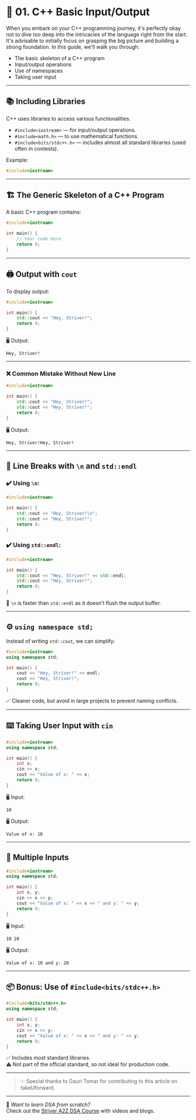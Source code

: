 # 🧾 01. C++ Basic Input/Output

When you embark on your C++ programming journey, it's perfectly okay not to dive too deep into the intricacies of the language right from the start. It's advisable to initially focus on grasping the big picture and building a strong foundation. In this guide, we'll walk you through:

- The basic skeleton of a C++ program  
- Input/output operations  
- Use of namespaces  
- Taking user input

---

## 📚 Including Libraries

C++ uses libraries to access various functionalities.

- `#include<iostream>` — for input/output operations.  
- `#include<math.h>` — to use mathematical functions.  
- `#include<bits/stdc++.h>` — includes almost all standard libraries (used often in contests).

Example:

```cpp
#include<iostream>
```

---

## 🏗️ The Generic Skeleton of a C++ Program

A basic C++ program contains:

```cpp
#include<iostream>

int main() {
    // Your code here
    return 0;
}
```

---

## 🖨️ Output with `cout`

To display output:

```cpp
#include<iostream>

int main() {
    std::cout << "Hey, Striver!";
    return 0;
}
```

🖥️ Output:
```
Hey, Striver!
```

---

### ❌ Common Mistake Without New Line

```cpp
#include<iostream>

int main() {
    std::cout << "Hey, Striver!";
    std::cout << "Hey, Striver!";
    return 0;
}
```

🖥️ Output:
```
Hey, Striver!Hey, Striver!
```

---

## 🔁 Line Breaks with `\n` and `std::endl`

### ✔️ Using `\n`:

```cpp
#include<iostream>

int main() {
    std::cout << "Hey, Striver!\n";
    std::cout << "Hey, Striver!";
    return 0;
}
```

### ✔️ Using `std::endl`:

```cpp
#include<iostream>

int main() {
    std::cout << "Hey, Striver!" << std::endl;
    std::cout << "Hey, Striver!";
    return 0;
}
```

📌 `\n` is faster than `std::endl` as it doesn’t flush the output buffer.

---

## ⚙️ `using namespace std;`

Instead of writing `std::cout`, we can simplify:

```cpp
#include<iostream>
using namespace std;

int main() {
    cout << "Hey, Striver!" << endl;
    cout << "Hey, Striver!";
    return 0;
}
```

✅ Cleaner code, but avoid in large projects to prevent naming conflicts.

---

## ⌨️ Taking User Input with `cin`

```cpp
#include<iostream>
using namespace std;

int main() {
    int x;
    cin >> x;
    cout << "Value of x: " << x;
    return 0;
}
```

🖥️ Input:
```
10
```

🖥️ Output:
```
Value of x: 10
```

---

## 🧮 Multiple Inputs

```cpp
#include<iostream>
using namespace std;

int main() {
    int x, y;
    cin >> x >> y;
    cout << "Value of x: " << x << " and y: " << y;
    return 0;
}
```

🖥️ Input:
```
10 20
```

🖥️ Output:
```
Value of x: 10 and y: 20
```

---

## 📦 Bonus: Use of `#include<bits/stdc++.h>`

```cpp
#include<bits/stdc++.h>
using namespace std;

int main() {
    int x, y;
    cin >> x >> y;
    cout << "Value of x: " << x << " and y: " << y;
    return 0;
}
```

✅ Includes most standard libraries.  
⚠️ Not part of the official standard, so not ideal for production code.

---

> ✨ Special thanks to Gauri Tomar for contributing to this article on takeUforward.

---

📌 _Want to learn DSA from scratch?_  
Check out the [Striver A2Z DSA Course](https://takeuforward.org/dsa/strivers-a2z-dsa-course-sheet-2/) with videos and blogs.
